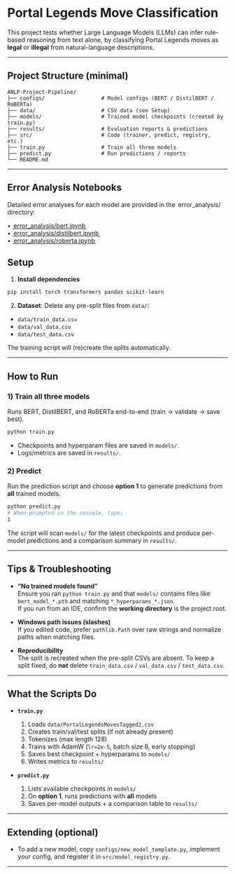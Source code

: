 # Portal Legends Move Classification

This project tests whether Large Language Models (LLMs) can infer rule-based reasoning from text alone, by classifying Portal Legends moves as **legal** or **illegal** from natural-language descriptions.

---

## Project Structure (minimal)

```
ANLP-Project-Pipeline/
├── configs/                  # Model configs (BERT / DistilBERT / RoBERTa)
├── data/                     # CSV data (see Setup)
├── models/                   # Trained model checkpoints (created by train.py)
├── results/                  # Evaluation reports & predictions
├── src/                      # Code (trainer, predict, registry, etc.)
├── train.py                  # Train all three models
├── predict.py                # Run predictions / reports
└── README.md
```

---
## Error Analysis Notebooks

Detailed error analyses for each model are provided in the ⁠ error_analysis/ ⁠ directory:

•⁠  ⁠[⁠ error_analysis/bert.ipynb ⁠](error_analysis/bert.ipynb)  
•⁠  ⁠[⁠ error_analysis/distilbert.ipynb ⁠](error_analysis/distilbert.ipynb)  
•⁠  ⁠[⁠ error_analysis/roberta.ipynb ⁠](error_analysis/roberta.ipynb)

## Setup

1. **Install dependencies**
```bash
pip install torch transformers pandas scikit-learn
```

2. **Dataset**:
Delete any pre-split files from `data/`:
  - `data/train_data.csv`  
  - `data/val_data.csv`  
  - `data/test_data.csv`  

The training script will (re)create the splits automatically.

---

## How to Run

### 1) Train all three models
Runs BERT, DistilBERT, and RoBERTa end-to-end (train → validate → save best).
```bash
python train.py
```
- Checkpoints and hyperparam files are saved in `models/`.
- Logs/metrics are saved in `results/`.

### 2) Predict
Run the prediction script and choose **option 1** to generate predictions from **all** trained models.
```bash
python predict.py
# When prompted in the console, type:
1
```
The script will scan `models/` for the latest checkpoints and produce per-model predictions and a comparison summary in `results/`.


---

## Tips & Troubleshooting

- **“No trained models found”**  
  Ensure you ran `python train.py` and that `models/` contains files like `bert_model_*.pth` and matching `*_hyperparams_*.json`.  
  If you run from an IDE, confirm the **working directory** is the project root.

- **Windows path issues (slashes)**  
  If you edited code, prefer `pathlib.Path` over raw strings and normalize paths when matching files.

- **Reproducibility**  
  The split is recreated when the pre-split CSVs are absent. To keep a split fixed, do **not** delete `train_data.csv` / `val_data.csv` / `test_data.csv`.

---

## What the Scripts Do

- **`train.py`**
  1. Loads `data/PortalLegendsMovesTagged2.csv`
  2. Creates train/val/test splits (if not already present)
  3. Tokenizes (max length 128)
  4. Trains with AdamW (`lr=2e-5`, batch size 8, early stopping)
  5. Saves best checkpoint + hyperparams to `models/`
  6. Writes metrics to `results/`

- **`predict.py`**
  1. Lists available checkpoints in `models/`
  2. On **option 1**, runs predictions with **all** models
  3. Saves per-model outputs + a comparison table to `results/`

---

## Extending (optional)

- To add a new model, copy `configs/new_model_template.py`, implement your config, and register it in `src/model_registry.py`.

---